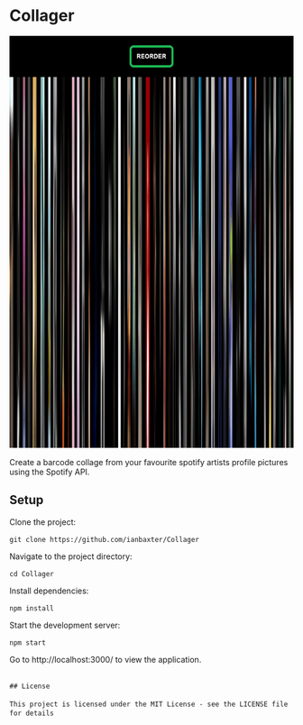 # Collager

<img src="images/collager-screenshot.png" height="731"/>

Create a barcode collage from your favourite spotify artists profile pictures using the Spotify API.

## Setup

Clone the project:

```
git clone https://github.com/ianbaxter/Collager
```

Navigate to the project directory:

```
cd Collager
```

Install dependencies:

```
npm install
```

Start the development server:

```
npm start
```

Go to http://localhost:3000/ to view the application.
```

## License

This project is licensed under the MIT License - see the LICENSE file for details
